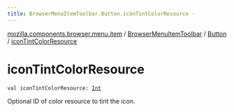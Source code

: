 ```yaml
---
title: BrowserMenuItemToolbar.Button.iconTintColorResource - 
---
```


[mozilla.components.browser.menu.item](../../index.html) / [BrowserMenuItemToolbar](../index.html) / [Button](index.html) / [iconTintColorResource](./icon-tint-color-resource.html)

# iconTintColorResource

`val iconTintColorResource: `[`Int`](https://kotlinlang.org/api/latest/jvm/stdlib/kotlin/-int/index.html)

Optional ID of color resource to tint the icon.

